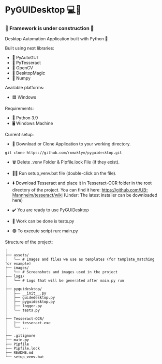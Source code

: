 # PyGUIDesktop 💻🤖


### 🚧 Framework is under construction 🚧

Desktop Automation Application built with Python 🐍

Built using next libraries:
- 🦾 PyAutoGUI
- 📜 PyTesseract
- 👀 OpenCV
- 🎱 DesktopMagic
- 🔢 Numpy

Available platforms:
- 🟦 Windows

Requirements:
- 🐍 Python 3.9
- 🖥️ Windows Machine

Current setup:
- 📩 Download or Clone Application to your working directory.

```shell
git clone https://github.com/romaklym/pyguidesktop.git
```

- 🗑️ Delete .venv Folder & Pipfile.lock File (if they exist).
- 🏃‍♀️ Run setup_venv.bat file (double-click on the file).
- ⬇️ Download Tesseract and place it in Tesseract-OCR folder in the root directory of the project.
        You can find it here: https://github.com/UB-Mannheim/tesseract/wiki (Under: The latest installer can be downloaded here)

- ✔️ You are ready to use PyGUIDesktop
- 📍 Work can be done is tests.py
- 🟢 To execute script run: main.py

Structure of the project:
```PyGUIDesktop/
│
├── assets/
│   └── # Images and files we use as templates (for template_matching for example)
├── images/
│   └── # Screenshots and images used in the project
├── logs/
│   └── # Logs that will be generated after main.py run
│
├── pyguidesktop/
│   ├── __init__.py
│   ├── guidedesktop.py
│   ├── pyguidesktop.py
│   ├── logger.py
│   └── tests.py
│
├── Tesseract-OCR/
│   ├── tesseract.exe
│   └── ...
│
├── .gitignore
├── main.py
├── Pipfile
├── Pipfile.lock
├── README.md
└── setup_venv.bat
```
